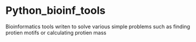 # Python_bioinf_tools
Bioinformatics tools writen to solve various simple problems such as finding protien motifs or calculating protien mass
